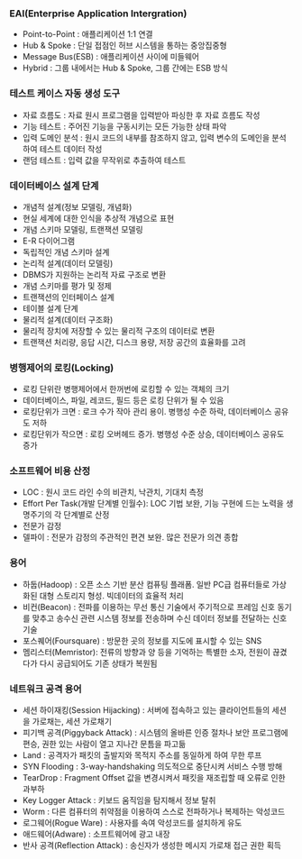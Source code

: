 ### EAI(Enterprise Application Intergration)  
  
- Point-to-Point : 애플리케이션 1:1 연결  
- Hub & Spoke : 단일 접점인 허브 시스템을 통하는 중앙집중형  
- Message Bus(ESB) : 애플리케이션 사이에 미들웨어  
- Hybrid : 그룹 내에서는 Hub & Spoke, 그룹 간에는 ESB 방식  
  
  
### 테스트 케이스 자동 생성 도구  
  
- 자료 흐름도 : 자료 원시 프로그램을 입력받아 파싱한 후 자료 흐름도 작성  
- 기능 테스트 : 주어진 기능을 구동시키는 모든 가능한 상태 파악  
- 입력 도메인 분석 : 원시 코드의 내부를 참조하지 않고, 입력 변수의 도메인을 분석하여 테스트 데이터 작성  
- 랜덤 테스트 : 입력 값을 무작위로 추출하여 테스트  
  
  
### 데이터베이스 설계 단계  
  
- 개념적 설계(정보 모델링, 개념화)  
- 현실 세계에 대한 인식을 추상적 개념으로 표현  
- 개념 스키마 모델링, 트랜잭션 모델링  
- E-R 다이어그램  
- 독립적인 개념 스키마 설계  
- 논리적 설계(데이터 모델링)  
- DBMS가 지원하는 논리적 자료 구조로 변환  
- 개념 스키마를 평가 및 정제  
- 트랜잭션의 인터페이스 설계  
- 테이블 설계 단계  
- 물리적 설계(데이터 구조화)  
- 물리적 장치에 저장할 수 있는 물리적 구조의 데이터로 변환  
- 트랜잭션 처리량, 응답 시간, 디스크 용량, 저장 공간의 효율화를 고려  
  
  
### 병행제어의 로킹(Locking)  
  
- 로킹 단위란 병행제어에서 한꺼번에 로킹할 수 있는 객체의 크기  
- 데이터베이스, 파일, 레코드, 필드 등은 로킹 단위가 될 수 있음  
- 로킹단위가 크면 : 로크 수가 작아 관리 용이. 병행성 수준 하락, 데이터베이스 공유도 저하  
- 로킹단위가 작으면 : 로킹 오버헤드 증가. 병행성 수준 상승, 데이터베이스 공유도 증가  
  
  
### 소프트웨어 비용 산정  
  
- LOC : 원시 코드 라인 수의 비관치, 낙관치, 기대치 측정  
- Effort Per Task(개발 단계별 인월수): LOC 기법 보완, 기능 구현에 드는 노력을 생명주기의 각 단계별로 산정  
- 전문가 감정  
- 델파이 : 전문가 감정의 주관적인 편견 보완. 많은 전문가 의견 종합  
  
  
### 용어  
  
- 하둡(Hadoop) : 오픈 소스 기반 분산 컴퓨팅 플래폼. 일반 PC급 컴퓨터들로 가상화된 대형 스토리지 형성. 빅데이터의 효율적 처리  
- 비컨(Beacon) : 전파를 이용하는 무선 통신 기술에서 주기적으로 프레임 신호 동기를 맞추고 송수신 관련 시스템 정보를 전송하며 수신 데이터 정보를 전달하는 신호 기술  
- 포스퀘어(Foursquare) : 방문한 곳의 정보를 지도에 표시할 수 있는 SNS  
- 멤리스터(Memristor): 전류의 방향과 양 등을 기억하는 특별한 소자, 전원이 끊겼다가 다시 공급되어도 기존 상태가 복원됨  
  
  
### 네트워크 공격 용어  
  
- 세션 하이재킹(Session Hijacking) : 서버에 접속하고 있는 클라이언트들의 세션을 가로채는, 세션 가로채기  
- 피기백 공격(Piggyback Attack) : 시스템의 올바른 인증 절차나 보안 프로그램에 편승, 권한 있는 사람이 열고 지나간 문틈을 파고듦  
- Land : 공격자가 패킷의 출발지와 목적지 주소를 동일하게 하여 무한 루프  
- SYN Flooding : 3-way-handshaking 의도적으로 중단시켜 서비스 수행 방해  
- TearDrop : Fragment Offset 값을 변경시켜서 패킷을 재조립할 때 오류로 인한 과부하  
- Key Logger Attack : 키보드 움직임을 탐지해서 정보 탈취  
- Worm : 다른 컴퓨터의 취약점을 이용하여 스스로 전파하거나 복제하는 악성코드  
- 로그웨어(Rogue Ware) : 사용자를 속여 악성코드를 설치하게 유도  
- 애드웨어(Adware) : 소프트웨어에 광고 내장  
- 반사 공격(Reflection Attack) : 송신자가 생성한 메시지 가로채 접근 권한 획득